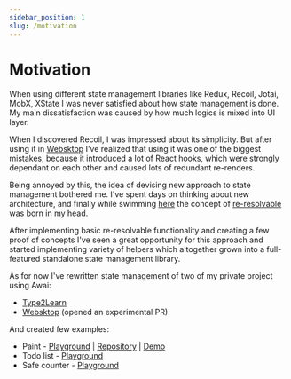 ```yaml
---
sidebar_position: 1
slug: /motivation
---
```


# Motivation

When using different state management libraries like Redux, Recoil, Jotai, MobX, XState I was never satisfied about how state management is done. My main dissatisfaction was caused by how much logics is mixed into UI layer.

When I discovered Recoil, I was impressed about its simplicity. But after using it in [Websktop](https://websktop.com) I've realized that using it was one of the biggest mistakes, because it introduced a lot of React hooks, which were strongly dependant on each other and caused lots of redundant re-renders.

Being annoyed by this, the idea of devising new approach to state management bothered me. I've spent days on thinking about new architecture, and finally while swimming [here](https://maps.app.goo.gl/SUsLJhfjSMbCfUJs6) the concept of [re-resolvable](/awai-event) was born in my head.

After implementing basic re-resolvable functionality and creating a few proof of concepts I've seen a great opportunity for this approach and started implementing variety of helpers which altogether grown into a full-featured standalone state management library.

As for now I've rewritten state management of two of my private project using Awai:
- [Type2Learn](https://github.com/yuriyyakym/type2learn)
- [Websktop](https://websktop.com) (opened an experimental PR)

And created few examples:

- Paint - [Playground](https://codesandbox.io/p/github/yuriyyakym/awai-paint/master) | [Repository](https://github.com/yuriyyakym/awai-paint) | [Demo](https://awai-paint.vercel.app/)
- Todo list - [Playground](https://codesandbox.io/p/sandbox/awai--todo-list-wqyjfz?file=%2FREADME.md%3A3%2C23)
- Safe counter - [Playground](https://codesandbox.io/p/sandbox/awai--cunter-qk7h6p?file=%2FREADME.md%3A3%2C23)
